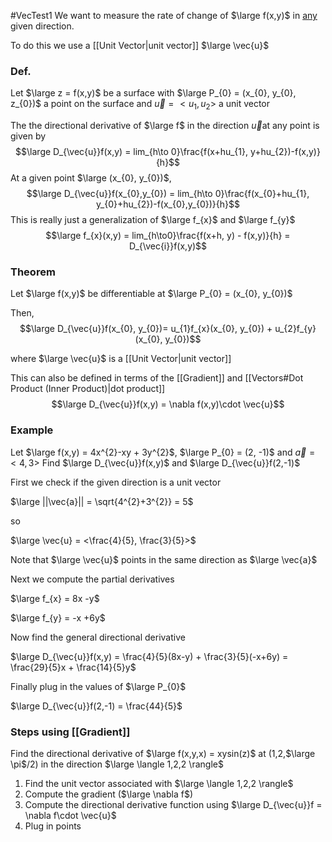 #VecTest1 
We want to measure the rate of change of $\large f(x,y)$ in <u>any</u> given direction.

To do this we use a [[Unit Vector|unit vector]] $\large \vec{u}$

### Def.

Let $\large z = f(x,y)$ be a surface with $\large P_{0} = (x_{0}, y_{0}, z_{0})$ a point on the surface and $\vec{u} = <u_{1}, u_{2}>$ a unit vector

The the directional derivative of $\large f$ in the direction $\vec{u}$at any  point is given by
$$\large D_{\vec{u}}f(x,y) = lim_{h\to 0}\frac{f(x+hu_{1}, y+hu_{2})-f(x,y)}{h}$$ At a given point $\large (x_{0}, y_{0})$,
$$\large D_{\vec{u}}f(x_{0},y_{0}) = lim_{h\to 0}\frac{f(x_{0}+hu_{1}, y_{0}+hu_{2})-f(x_{0},y_{0})}{h}$$
This is really just a generalization of $\large f_{x}$ and $\large f_{y}$
$$\large f_{x}(x,y) = lim_{h\to0}\frac{f(x+h, y) - f(x,y)}{h} = D_{\vec{i}}f(x,y)$$
### Theorem

Let $\large f(x,y)$ be differentiable at $\large P_{0} = (x_{0}, y_{0})$

Then,
$$\large D_{\vec{u}}f(x_{0}, y_{0})= u_{1}f_{x}(x_{0}, y_{0}) + u_{2}f_{y}(x_{0}, y_{0})$$

where $\large \vec{u}$ is a [[Unit Vector|unit vector]]

This can also be defined in terms of the [[Gradient]] and [[Vectors#Dot Product (Inner Product)|dot product]]
$$\large D_{\vec{u}}f(x,y) = \nabla f(x,y)\cdot \vec{u}$$

### Example

Let $\large f(x,y) = 4x^{2}-xy + 3y^{2}$, $\large P_{0} = (2, -1)$ and $\vec{a} = <4,3>$ Find $\large D_{\vec{u}}f(x,y)$  and $\large D_{\vec{u}}f(2,-1)$ 

First we check if the given direction is a unit vector

$\large ||\vec{a}|| = \sqrt{4^{2}+3^{2}} = 5$

so

$\large \vec{u} = <\frac{4}{5}, \frac{3}{5}>$

Note that $\large \vec{u}$ points in the same direction as $\large \vec{a}$

Next we compute the partial derivatives

$\large f_{x} = 8x -y$

$\large f_{y} = -x +6y$

Now find the general directional derivative

$\large D_{\vec{u}}f(x,y) = \frac{4}{5}(8x-y) + \frac{3}{5}(-x+6y) = \frac{29}{5}x + \frac{14}{5}y$

Finally plug in the values of $\large P_{0}$

$\large D_{\vec{u}}f(2,-1) = \frac{44}{5}$


### Steps using [[Gradient]]

Find the directional derivative of $\large f(x,y,x) = xysin(z)$ at (1,2,$\large \pi$/2)
in the direction $\large \langle 1,2,2 \rangle$

1. Find the unit vector associated with $\large \langle 1,2,2 \rangle$
2. Compute the gradient ($\large \nabla f$)
3. Compute the directional derivative function using $\large D_{\vec{u}}f = \nabla f\cdot \vec{u}$
4. Plug in points

